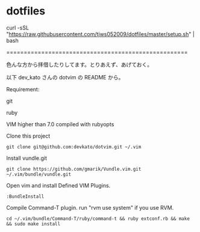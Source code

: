 dotfiles
========

curl -sSL "https://raw.githubusercontent.com/tjws052009/dotfiles/master/setup.sh" | bash

====================================================

色んな方から拝借したりしてます。とりあえず、あげておく。

以下 dev_kato さんの dotvim の README から。

Requirement:


git

ruby

VIM higher than 7.0 compiled with rubyopts

Clone this project


`git clone git@github.com:devkato/dotvim.git ~/.vim`


Install vundle.git 

`git clone https://github.com/gmarik/Vundle.vim.git ~/.vim/bundle/vundle.git`

Open vim and install Defined VIM Plugins. 

`:BundleInstall`

Compile Command-T plugin. run "rvm use system" if you use RVM. 


`cd ~/.vim/bundle/Command-T/ruby/command-t && ruby extconf.rb && make && sudo make install`
